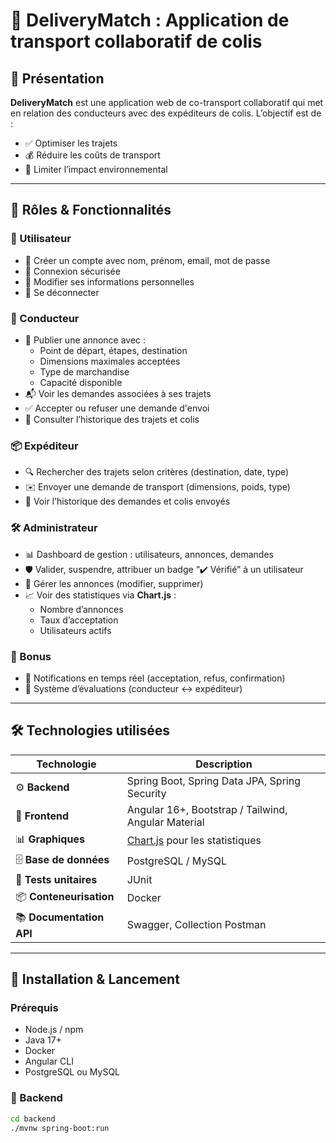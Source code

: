 # 🚚 DeliveryMatch : Application de transport collaboratif de colis

## 📌 Présentation

**DeliveryMatch** est une application web de co-transport collaboratif qui met en relation des conducteurs avec des expéditeurs de colis. L’objectif est de :
- ✅ Optimiser les trajets
- 💰 Réduire les coûts de transport
- 🌱 Limiter l’impact environnemental

---

## 👤 Rôles & Fonctionnalités

### 🔐 Utilisateur
- 🔸 Créer un compte avec nom, prénom, email, mot de passe
- 🔸 Connexion sécurisée
- 🔸 Modifier ses informations personnelles
- 🔸 Se déconnecter

### 🚗 Conducteur
- 📝 Publier une annonce avec :
  - Point de départ, étapes, destination
  - Dimensions maximales acceptées
  - Type de marchandise
  - Capacité disponible
- 📬 Voir les demandes associées à ses trajets
- ✅ Accepter ou refuser une demande d'envoi
- 📜 Consulter l’historique des trajets et colis

### 📦 Expéditeur
- 🔍 Rechercher des trajets selon critères (destination, date, type)
- ✉️ Envoyer une demande de transport (dimensions, poids, type)
- 📜 Voir l’historique des demandes et colis envoyés

### 🛠️ Administrateur
- 📊 Dashboard de gestion : utilisateurs, annonces, demandes
- 🛡️ Valider, suspendre, attribuer un badge “✔️ Vérifié” à un utilisateur
- 🧾 Gérer les annonces (modifier, supprimer)
- 📈 Voir des statistiques via **Chart.js** : 
  - Nombre d’annonces
  - Taux d’acceptation
  - Utilisateurs actifs

### 🎁 Bonus
- 🔔 Notifications en temps réel (acceptation, refus, confirmation)
- 🌟 Système d’évaluations (conducteur ↔ expéditeur)

---

## 🛠️ Technologies utilisées

| Technologie        | Description                                   |
|--------------------|-----------------------------------------------|
| ⚙️ **Backend**       | Spring Boot, Spring Data JPA, Spring Security |
| 🎨 **Frontend**      | Angular 16+, Bootstrap / Tailwind, Angular Material |
| 📊 **Graphiques**    | [Chart.js](https://www.chartjs.org/) pour les statistiques |
| 🗄️ **Base de données** | PostgreSQL / MySQL                         |
| 🧪 **Tests unitaires** | JUnit                                      |
| 📦 **Conteneurisation** | Docker                                   |
| 📚 **Documentation API** | Swagger, Collection Postman           |

---

## 📌 Installation & Lancement

### Prérequis
- Node.js / npm
- Java 17+
- Docker
- Angular CLI
- PostgreSQL ou MySQL

### 🔧 Backend
```bash
cd backend
./mvnw spring-boot:run

